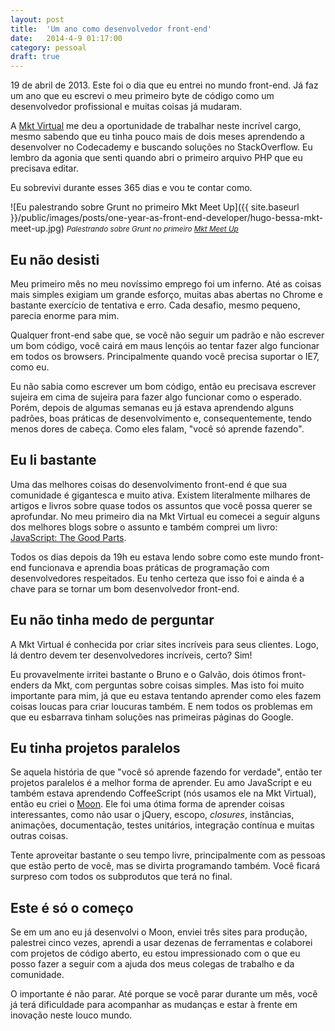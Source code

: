 ```yaml
---
layout: post
title:  'Um ano como desenvolvedor front-end'
date:   2014-4-9 01:17:00
category: pessoal
draft: true
---
```


19 de abril de 2013. Este foi o dia que eu entrei no mundo front-end. Já faz um ano que eu escrevi o meu primeiro byte de código como um desenvolvedor profissional e muitas coisas já mudaram.

A [Mkt Virtual](http://www.mktvirtual.com.br "Site da Mkt Virtual") me deu a oportunidade de trabalhar neste incrível cargo, mesmo sabendo que eu tinha pouco mais de dois meses aprendendo a desenvolver no Codecademy e buscando soluções no StackOverflow. Eu lembro da agonia que senti quando abri o primeiro arquivo PHP que eu precisava editar.

Eu sobrevivi durante esses 365 dias e vou te contar como.

<!--more-->

![Eu palestrando sobre Grunt no primeiro Mkt Meet Up]({{ site.baseurl }}/public/images/posts/one-year-as-front-end-developer/hugo-bessa-mkt-meet-up.jpg)
<small>*Palestrando sobre Grunt no primeiro [Mkt Meet Up](http://www.eventick.com.br/mkt-meet-up)*</small>

## Eu não desisti
Meu primeiro mês no meu novíssimo emprego foi um inferno. Até as coisas mais simples exigiam um grande esforço, muitas abas abertas no Chrome e bastante exercício de tentativa e erro. Cada desafio, mesmo pequeno, parecia enorme para mim.

Qualquer front-end sabe que, se você não seguir um padrão e não escrever um bom código, você cairá em maus lençóis ao tentar fazer algo funcionar em todos os browsers. Principalmente quando você precisa suportar o IE7, como eu.

Eu não sabia como escrever um bom código, então eu precisava escrever sujeira em cima de sujeira para fazer algo funcionar como o esperado. Porém, depois de algumas semanas eu já estava aprendendo alguns padrões, boas práticas de desenvolvimento e, consequentemente, tendo menos dores de cabeça. Como eles falam, "você só aprende fazendo".

## Eu li bastante
Uma das melhores coisas do desenvolvimento front-end é que sua comunidade é gigantesca e muito ativa. Existem literalmente milhares de artigos e livros sobre quase todos os assuntos que você possa querer se aprofundar. No meu primeiro dia na Mkt Virtual eu comecei a seguir alguns dos melhores blogs sobre o assunto e também comprei um livro: [JavaScript: The Good Parts](http://shop.oreilly.com/product/9780596517748.do).

Todos os dias depois da 19h eu estava lendo sobre como este mundo front-end funcionava e aprendia boas práticas de programação com desenvolvedores respeitados. Eu tenho certeza que isso foi e ainda é a chave para se tornar um bom desenvolvedor front-end.

## Eu não tinha medo de perguntar
A Mkt Virtual é conhecida por criar sites incríveis para seus clientes. Logo, lá dentro devem ter desenvolvedores incríveis, certo? Sim!

Eu provavelmente irritei bastante o Bruno e o Galvão, dois ótimos front-enders da Mkt, com perguntas sobre coisas simples. Mas isto foi muito importante para mim, já que eu estava tentando aprender como eles fazem coisas loucas para criar loucuras também. E nem todos os problemas em que eu esbarrava tinham soluções nas primeiras páginas do Google.

## Eu tinha projetos paralelos
Se aquela história de que "você só aprende fazendo for verdade", então ter projetos paralelos é a melhor forma de aprender. Eu amo JavaScript e eu também estava aprendendo CoffeeScript (nós usamos ele na Mkt Virtual), então eu criei o [Moon](https://github.com/hugobessaa/moon "Framework JavaScript Moon"). Ele foi uma ótima forma de aprender coisas interessantes, como não usar o jQuery, escopo, *closures*, instâncias, animações, documentação, testes unitários, integração contínua e muitas outras coisas.

Tente aproveitar bastante o seu tempo livre, principalmente com as pessoas que estão perto de você, mas se divirta programando também. Você ficará surpreso com todos os subprodutos que terá no final.

## Este é só o começo
Se em um ano eu já desenvolvi o Moon, enviei três sites para produção, palestrei cinco vezes, aprendi a usar dezenas de ferramentas e colaborei com projetos de código aberto, eu estou impressionado com o que eu posso fazer a seguir com a ajuda dos meus colegas de trabalho e da comunidade.

O importante é não parar. Até porque se você parar durante um mês, você já terá dificuldade para acompanhar as mudanças e estar à frente em inovação neste louco mundo.
